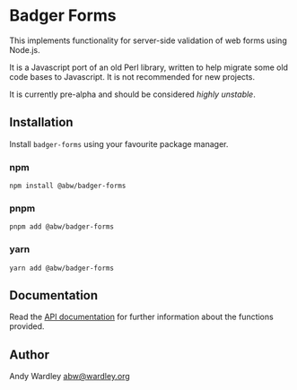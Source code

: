 # Badger Forms

This implements functionality for server-side validation of web
forms using Node.js.

It is a Javascript port of an old Perl library, written to help
migrate some old code bases to Javascript.  It is not recommended
for new projects.

It is currently pre-alpha and should be considered *highly unstable*.

## Installation

Install `badger-forms` using your favourite package manager.

### npm

    npm install @abw/badger-forms

### pnpm

    pnpm add @abw/badger-forms

### yarn

    yarn add @abw/badger-forms

## Documentation

Read the [API documentation](https://abw.github.io/badger-forms/docs/) for further information
about the functions provided.

## Author

Andy Wardley <abw@wardley.org>